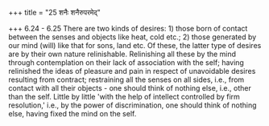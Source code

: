 +++
title = "25 शनैः शनैरुपरमेद्"

+++
6.24 - 6.25 There are two kinds of desires: 1) those born of contact between the senses and objects like heat, cold etc.; 2) those generated by our mind (will) like that for sons, land etc. Of these, the latter type of desires are by their own nature relinishable. Relinishing all these by the mind through contemplation on their lack of association with the self; having relinished the ideas of pleasure and pain in respect of unavoidable desires resulting from contract; restraining all the senses on all sides, i.e., from contact with all their objects - one should think of nothing else, i.e., other than the self. Little by little 'with the help of intellect controlled by firm resolution,' i.e.,
by the power of discrimination, one should think of nothing else, having fixed the mind on the self.
